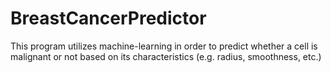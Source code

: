 # BreastCancerPredictor
This program utilizes machine-learning in order to predict whether a cell is malignant or not based on its characteristics (e.g. radius, smoothness, etc.)
